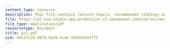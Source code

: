```yaml
---
content_type: resource
description: This file contains lecture topics, recommended readings and problems.
file: https://ol-ocw-studio-app-production.s3.amazonaws.com/courses/mas-865j-quantum-information-science-spring-2006/4611f110d829bec6ecde59569c0afff5_ps1.pdf
file_type: application/pdf
resourcetype: Document
title: ps1.pdf
uid: 4611f110-d829-bec6-ecde-59569c0afff5
---
```

